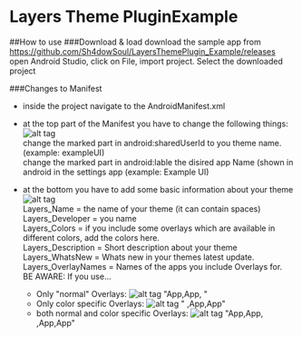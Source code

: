 # Layers Theme PluginExample
##How to use
###Download & load
download the sample app from https://github.com/Sh4dowSoul/LayersThemePlugin_Example/releases
open Android Studio, click on File, import project. Select the downloaded project

###Changes to Manifest
* inside the project navigate to the AndroidManifest.xml
* at the top part of the Manifest you have to change the following things:
![alt tag](https://cloud.githubusercontent.com/assets/10466533/8212392/b9588420-151b-11e5-9243-baf2078fe936.png)  
  change the marked part in android:sharedUserId to you theme name. (example: exampleUI)                                        
  change the marked part in android:lable the disired app Name (shown in android in the settings app  (example: Example UI)

* at the bottom you have to add some basic information about your theme
![alt tag](https://cloud.githubusercontent.com/assets/10466533/8212581/b70deb8c-151c-11e5-86a2-5c7f590dea34.png)  
  Layers_Name = the name of your theme (it can contain spaces)<br />
  Layers_Developer = you name <br />
  Layers_Colors = if you include some overlays which are available in different colors, add the colors here.<br />
  Layers_Description = Short description about your theme<br />
  Layers_WhatsNew = Whats new in your themes latest update. <br />
  Layers_OverlayNames = Names of the apps you include Overlays for.<br />
  BE AWARE: 
  If you use...
    * Only "normal" Overlays: ![alt tag](https://cloud.githubusercontent.com/assets/10466533/8213187/7a61c664-1520-11e5-9ffd-d280c5a3e5c0.png) "App,App, "
    * Only color specific Overlays: ![alt tag](https://cloud.githubusercontent.com/assets/10466533/8213299/3f6436fe-1521-11e5-8525-db2ce70b7bca.png)  " ,App,App"
    * both normal and color specific Overlays: ![alt tag](https://cloud.githubusercontent.com/assets/10466533/8213060/a278f600-151f-11e5-85e9-faa1a5cb14be.png)  "App,App, ,App,App"
  
